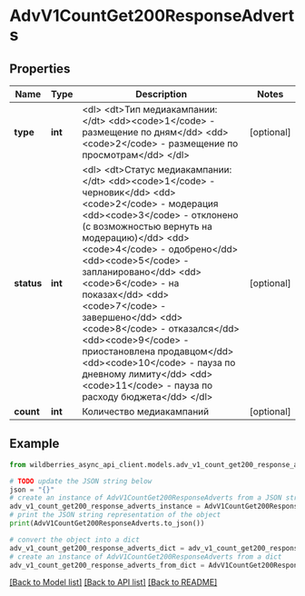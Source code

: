 # AdvV1CountGet200ResponseAdverts


## Properties

Name | Type | Description | Notes
------------ | ------------- | ------------- | -------------
**type** | **int** | &lt;dl&gt; &lt;dt&gt;Тип медиакампании:&lt;/dt&gt; &lt;dd&gt;&lt;code&gt;1&lt;/code&gt; - размещение по дням&lt;/dd&gt; &lt;dd&gt;&lt;code&gt;2&lt;/code&gt; - размещение по просмотрам&lt;/dd&gt; &lt;/dl&gt;  | [optional] 
**status** | **int** | &lt;dl&gt; &lt;dt&gt;Статус медиакампании:&lt;/dt&gt;   &lt;dd&gt;&lt;code&gt;1&lt;/code&gt; - черновик&lt;/dd&gt;   &lt;dd&gt;&lt;code&gt;2&lt;/code&gt; - модерация   &lt;dd&gt;&lt;code&gt;3&lt;/code&gt; - отклонено (с возможностью вернуть на модерацию)&lt;/dd&gt;   &lt;dd&gt;&lt;code&gt;4&lt;/code&gt; - одобрено&lt;/dd&gt;   &lt;dd&gt;&lt;code&gt;5&lt;/code&gt; - запланировано&lt;/dd&gt;   &lt;dd&gt;&lt;code&gt;6&lt;/code&gt; - на показах&lt;/dd&gt;   &lt;dd&gt;&lt;code&gt;7&lt;/code&gt; - завершено&lt;/dd&gt;   &lt;dd&gt;&lt;code&gt;8&lt;/code&gt; - отказался&lt;/dd&gt;   &lt;dd&gt;&lt;code&gt;9&lt;/code&gt; - приостановлена продавцом&lt;/dd&gt;   &lt;dd&gt;&lt;code&gt;10&lt;/code&gt; - пауза по дневному лимиту&lt;/dd&gt;   &lt;dd&gt;&lt;code&gt;11&lt;/code&gt; - пауза по расходу бюджета&lt;/dd&gt; &lt;/dl&gt;  | [optional] 
**count** | **int** | Количество медиакампаний | [optional] 

## Example

```python
from wildberries_async_api_client.models.adv_v1_count_get200_response_adverts import AdvV1CountGet200ResponseAdverts

# TODO update the JSON string below
json = "{}"
# create an instance of AdvV1CountGet200ResponseAdverts from a JSON string
adv_v1_count_get200_response_adverts_instance = AdvV1CountGet200ResponseAdverts.from_json(json)
# print the JSON string representation of the object
print(AdvV1CountGet200ResponseAdverts.to_json())

# convert the object into a dict
adv_v1_count_get200_response_adverts_dict = adv_v1_count_get200_response_adverts_instance.to_dict()
# create an instance of AdvV1CountGet200ResponseAdverts from a dict
adv_v1_count_get200_response_adverts_from_dict = AdvV1CountGet200ResponseAdverts.from_dict(adv_v1_count_get200_response_adverts_dict)
```
[[Back to Model list]](../README.md#documentation-for-models) [[Back to API list]](../README.md#documentation-for-api-endpoints) [[Back to README]](../README.md)


